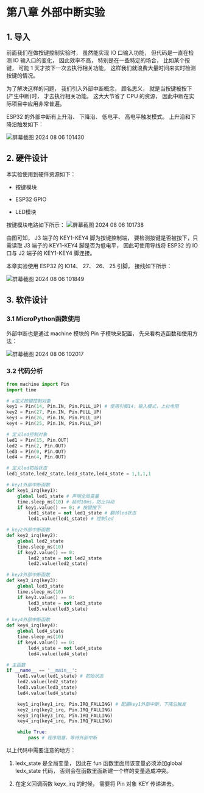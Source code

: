 # 第八章 外部中断实验

## 1. 导入

前面我们在做按键控制实验时， 虽然能实现 IO 口输入功能， 但代码是一直在检测 IO 输入口的变化， 因此效率不高， 特别是在一些特定的场合， 比如某个按键， 可能 1 天才按下一次去执行相关功能， 这样我们就浪费大量时间来实时检测按键的情况。

为了解决这样的问题， 我们引入外部中断概念， 顾名思义， 就是当按键被按下(产生中断)时， 才去执行相关功能。 这大大节省了 CPU 的资源， 因此中断在实际项目中应用非常普遍。

ESP32 的外部中断有上升沿、 下降沿、 低电平、 高电平触发模式。 上升沿和下降沿触发如下：

![屏幕截图 2024 08 06 101430](https://img.picgo.net/2024/08/06/-2024-08-06-101430b92b3bcf114a9ed3.png)

## 2. 硬件设计

本实验使用到硬件资源如下：

- 按键模块

- ESP32 GPIO

- LED模块

按键模块电路如下所示：
![屏幕截图 2024 08 06 101738](https://img.picgo.net/2024/08/06/-2024-08-06-101738a0dfa97c2a739344.png)

由图可知， J3 端子的 KEY1-KEY4 脚为按键控制端， 要检测按键是否被按下，只需读取 J3 端子的 KEY1-KEY4 脚是否为低电平， 因此可使用导线将 ESP32 的 IO口与 J2 端子的 KEY1-KEY4 脚连接。

本章实验使用 ESP32 的 IO14、 27、 26、 25 引脚， 接线如下所示：

![屏幕截图 2024 08 06 101849](https://img.picgo.net/2024/08/06/-2024-08-06-1018499894120b8a45fb7c.png)

## 3. 软件设计

### 3.1 MicroPython函数使用

外部中断也是通过 machine 模块的 Pin 子模块来配置， 先来看构造函数和使用方法：

![屏幕截图 2024 08 06 102017](https://img.picgo.net/2024/08/06/-2024-08-06-102017a7173c77e8e3992b.png)

### 3.2 代码分析

```python
from machine import Pin
import time

# a定义按键控制对象
key1 = Pin(14, Pin.IN, Pin.PULL_UP) # 使用引脚14，输入模式，上拉电阻
key2 = Pin(27, Pin.IN, Pin.PULL_UP)
key3 = Pin(26, Pin.IN, Pin.PULL_UP)
key4 = Pin(25, Pin.IN, Pin.PULL_UP)

# 定义led控制对象
led1 = Pin(15, Pin.OUT)
led2 = Pin(2, Pin.OUT)
led3 = Pin(0, Pin.OUT)
led4 = Pin(4, Pin.OUT)

# 定义led初始状态
led1_state,led2_state,led3_state,led4_state = 1,1,1,1

# key1外部中断函数
def key1_irq(key1):
    global led1_state # 声明全局变量
    time.sleep_ms(10) # 延时10ms，防止抖动
    if key1.value() == 0: # 按键按下
        led1_state = not led1_state # 翻转led状态
        led1.value(led1_state) # 控制led

# key2外部中断函数
def key2_irq(key2):
    global led2_state
    time.sleep_ms(10)
    if key2.value() == 0:
        led2_state = not led2_state
        led2.value(led2_state)

# key3外部中断函数
def key3_irq(key3):
    global led3_state
    time.sleep_ms(10)
    if key3.value() == 0:
        led3_state = not led3_state
        led3.value(led3_state)

# key4外部中断函数
def key4_irq(key4):
    global led4_state
    time.sleep_ms(10)
    if key4.value() == 0:
        led4_state = not led4_state
        led4.value(led4_state)

# 主函数
if __name__ == '__main__':
    led1.value(led1_state) # 初始状态
    led2.value(led2_state)
    led3.value(led3_state)
    led4.value(led4_state)

    key1_irq(key1_irq, Pin.IRQ_FALLING) # 配置key1外部中断，下降沿触发
    key2_irq(key2_irq, Pin.IRQ_FALLING)
    key3_irq(key3_irq, Pin.IRQ_FALLING)
    key4_irq(key4_irq, Pin.IRQ_FALLING)

    while True:
        pass # 程序阻塞，等待外部中断
```

以上代码中需要注意的地方：

1. ledx_state 是全局变量， 因此在 fun 函数里面用该变量必须添加global ledx_state 代码， 否则会在函数里面新建一个样的变量造成冲突。

2. 在定义回调函数 keyx_irq 的时候， 需要将 Pin 对象 KEY 传递进去。
